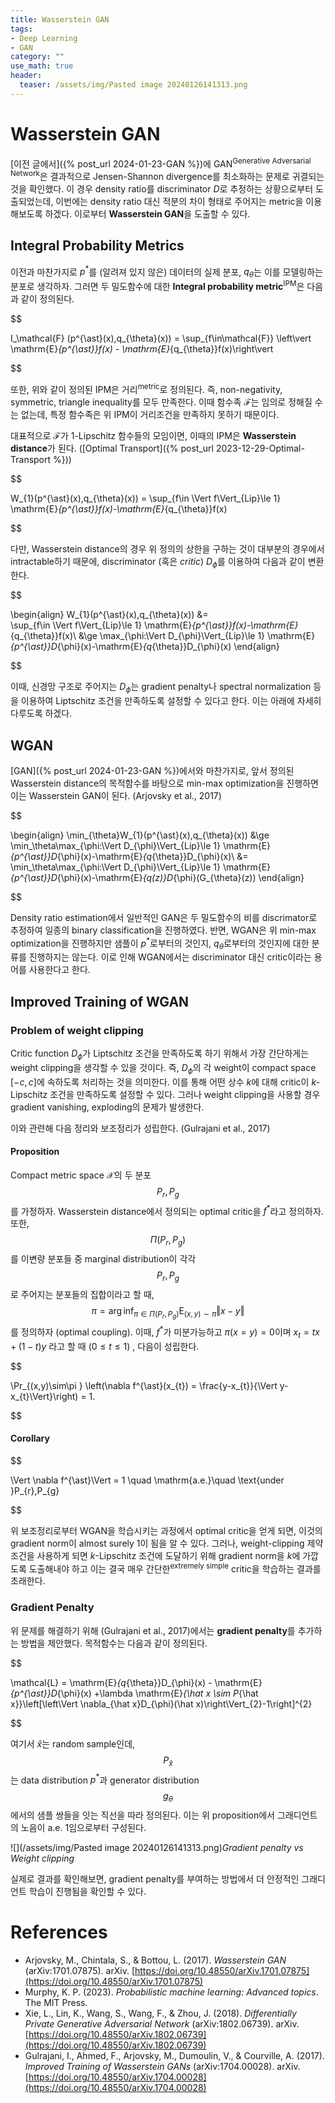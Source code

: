 ```yaml
---
title: Wasserstein GAN
tags: 
- Deep Learning
- GAN
category: ""
use_math: true
header: 
  teaser: /assets/img/Pasted image 20240126141313.png
---
```


# Wasserstein GAN

[이전 글에서]({% post_url 2024-01-23-GAN %})에 GAN<sup>Generative Adversarial Network</sup>은 결과적으로 Jensen-Shannon divergence를 최소화하는 문제로 귀결되는 것을 확인했다. 이 경우 density ratio를 discriminator $D$로 추정하는 상황으로부터 도출되었는데, 이번에는 density ratio 대신 적분의 차이 형태로 주어지는 metric을 이용해보도록 하겠다. 이로부터 **Wasserstein GAN**을 도출할 수 있다.

## Integral Probability Metrics

이전과 마찬가지로 $p^{\ast}$를 (알려져 있지 않은) 데이터의 실제 분포, $q_{\theta}$는 이를 모델링하는 분포로 생각하자. 그러면 두 밀도함수에 대한 **Integral probability metric**<sup>IPM</sup>은 다음과 같이 정의된다.


$$

I_\mathcal{F} (p^{\ast}(x),q_{\theta}(x))  = \sup_{f\in\mathcal{F}} \left\vert \mathrm{E}_{p^{\ast}}f(x) - \mathrm{E}_{q_{\theta}}f(x)\right\vert


$$

또한, 위와 같이 정의된 IPM은 거리<sup>metric</sup>로 정의된다. 즉, non-negativity, symmetric, triangle inequality를 모두 만족한다. 이때 함수족 $\mathcal{F}$는 임의로 정해질 수는 없는데, 특정 함수족은 위 IPM이 거리조건을 만족하지 못하기 때문이다.

대표적으로 $\mathcal{F}$가 1-Lipschitz 함수들의 모임이면, 이때의 IPM은 **Wasserstein distance**가 된다. ([Optimal Transport]({% post_url 2023-12-29-Optimal-Transport %}))


$$

W_{1}(p^{\ast}(x),q_{\theta}(x)) = \sup_{f\in \Vert f\Vert_{Lip}\le 1} \mathrm{E}_{p^{\ast}}f(x)-\mathrm{E}_{q_{\theta}}f(x)


$$

다만, Wasserstein distance의 경우 위 정의의 상한을 구하는 것이 대부분의 경우에서 intractable하기 때문에, discriminator (혹은 *critic*) $D_{\phi}$를 이용하여 다음과 같이 변환한다.


$$

\begin{align}
W_{1}(p^{\ast}(x),q_{\theta}(x)) &=  
\sup_{f\in \Vert f\Vert_{Lip}\le 1} \mathrm{E}_{p^{\ast}}f(x)-\mathrm{E}_{q_{\theta}}f(x)\\
&\ge  \max_{\phi:\Vert D_{\phi}\Vert_{Lip}\le 1} \mathrm{E}_{p^{\ast}}D_{\phi}(x)-\mathrm{E}_{q_{\theta}}D_{\phi}(x)
\end{align}


$$

이때, 신경망 구조로 주어지는 $D_{\phi}$는 gradient penalty나 spectral normalization 등을 이용하여 Liptschitz 조건을 만족하도록 설정할 수 있다고 한다. 이는 아래에 자세히 다루도록 하겠다.

## WGAN

[GAN]({% post_url 2024-01-23-GAN %})에서와 마찬가지로, 앞서 정의된 Wasserstein distance의 목적함수를 바탕으로 min-max optimization을 진행하면 이는 Wasserstein GAN이 된다. (Arjovsky et al., 2017)


$$

\begin{align}
\min_{\theta}W_{1}(p^{\ast}(x),q_{\theta}(x)) &\ge  \min_\theta\max_{\phi:\Vert D_{\phi}\Vert_{Lip}\le 1} \mathrm{E}_{p^{\ast}}D_{\phi}(x)-\mathrm{E}_{q_{\theta}}D_{\phi}(x)\\
&= \min_\theta\max_{\phi:\Vert D_{\phi}\Vert_{Lip}\le 1} \mathrm{E}_{p^{\ast}}D_{\phi}(x)-\mathrm{E}_{q(z)}D_{\phi}(G_{\theta}(z))
\end{align}


$$

Density ratio estimation에서 일반적인 GAN은 두 밀도함수의 비를 discrimator로 추정하여 일종의 binary classification을 진행하였다. 반면, WGAN은 위 min-max optimization을 진행하지만 샘플이 $p^{\ast}$로부터의 것인지, $q_{\theta}$로부터의 것인지에 대한 분류를 진행하지는 않는다. 이로 인해 WGAN에서는 discriminator 대신 critic이라는 용어를 사용한다고 한다.

## Improved Training of WGAN

### Problem of weight clipping

Critic function $D_{\phi}$가 Liptschitz 조건을 만족하도록 하기 위해서 가장 간단하게는 weight clipping을 생각할 수 있을 것이다. 즉, $D_{\phi}$의 각 weight이 compact space $[-c,c]$에 속하도록 처리하는 것을 의미한다. 이를 통해 어떤 상수 $k$에 대해 critic이 $k$-Lipschitz 조건을 만족하도록 설정할 수 있다. 그러나 weight clipping을 사용할 경우 gradient vanishing, exploding의 문제가 발생한다. 

이와 관련해 다음 정리와 보조정리가 성립한다. (Gulrajani et al., 2017)

#### Proposition
Compact metric space $\mathcal{X}$의 두 분포 $$P_{r},P_{g}$$를 가정하자. Wasserstein distance에서 정의되는 optimal critic을 $f^{\ast}$라고 정의하자. 또한, $$\Pi(P_{r},P_{g})$$를 이변량 분포들 중 marginal distribution이 각각 $$P_{r},P_{g}$$로 주어지는 분포들의 집합이라고 할 때, $$\pi=\arg\inf_{\pi\in\Pi(P_{r},P_{g})}\mathrm{E}_{(x,y)\sim \pi}\Vert x-y\Vert$$ 를 정의하자 (optimal coupling). 이때, $f^{\ast}$가 미분가능하고 $\pi(x=y)=0$이며 $x_{t}=tx+(1-t)y$ 라고 할 때 ($0 \le t \le 1$) , 다음이 성립한다.


$$

\Pr_{(x,y)\sim\pi  } \left(\nabla f^{\ast}(x_{t}) = \frac{y-x_{t}}{\Vert y-x_{t}\Vert}\right) = 1.


$$

#### Corollary


$$

\Vert \nabla f^{\ast}\Vert = 1 \quad \mathrm{a.e.}\quad \text{under }P_{r},P_{g}


$$

위 보조정리로부터 WGAN을 학습시키는 과정에서 optimal critic을 얻게 되면, 이것의 gradient norm이 almost surely $1$이 됨을 알 수 있다. 그러나, weight-clipping 제약조건을 사용하게 되면 $k$-Lipschitz 조건에 도달하기 위해 gradient norm을 $k$에 가깝도록 도출해내야 하고 이는 결국 매우 간단한<sup>extremely simple</sup> critic을 학습하는 결과를 초래한다.

### Gradient Penalty

위 문제를 해결하기 위해 (Gulrajani et al., 2017)에서는 **gradient penalty**를 추가하는 방법을 제안했다. 목적함수는 다음과 같이 정의된다.


$$

\mathcal{L} = \mathrm{E}_{q_{\theta}}D_{\phi}(x) - \mathrm{E}_{p^{\ast}}D_{\phi}(x) +\lambda \mathrm{E}_{\hat x \sim P_{\hat x}}\left[\left\Vert \nabla_{\hat x}D_{\phi}(\hat x)\right\Vert_{2}-1\right]^{2}


$$

여기서 $\hat x$는 random sample인데, $$P_{\hat x}$$ 는 data distribution $p^{\ast}$과 generator distribution $$g_\theta$$에서의 샘플 쌍들을 잇는 직선을 따라 정의된다. 이는 위 proposition에서 그래디언트의 노음이 a.e. $1$임으로부터 구성된다.


![](/assets/img/Pasted image 20240126141313.png)*Gradient penalty vs Weight clipping*


실제로 결과를 확인해보면, gradient penalty를 부여하는 방법에서 더 안정적인 그래디언트 학습이 진행됨을 확인할 수 있다.


# References
- Arjovsky, M., Chintala, S., & Bottou, L. (2017). _Wasserstein GAN_ (arXiv:1701.07875). arXiv. [https://doi.org/10.48550/arXiv.1701.07875](https://doi.org/10.48550/arXiv.1701.07875)
- Murphy, K. P. (2023). _Probabilistic machine learning: Advanced topics_. The MIT Press.
- Xie, L., Lin, K., Wang, S., Wang, F., & Zhou, J. (2018). _Differentially Private Generative Adversarial Network_ (arXiv:1802.06739). arXiv. [https://doi.org/10.48550/arXiv.1802.06739](https://doi.org/10.48550/arXiv.1802.06739)
- Gulrajani, I., Ahmed, F., Arjovsky, M., Dumoulin, V., & Courville, A. (2017). _Improved Training of Wasserstein GANs_ (arXiv:1704.00028). arXiv. [https://doi.org/10.48550/arXiv.1704.00028](https://doi.org/10.48550/arXiv.1704.00028)